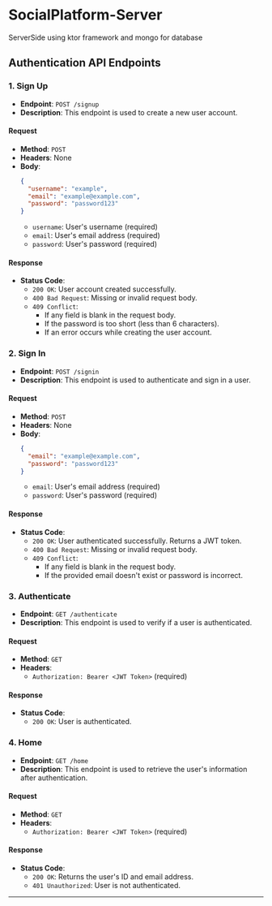 # SocialPlatform-Server
ServerSide  using ktor framework and mongo for database

## Authentication API Endpoints

### 1. Sign Up

- **Endpoint**: `POST /signup`
- **Description**: This endpoint is used to create a new user account.
  
#### Request
- **Method**: `POST`
- **Headers**: None
- **Body**:
  ```json
  {
    "username": "example",
    "email": "example@example.com",
    "password": "password123"
  }
  ```
  - `username`: User's username (required)
  - `email`: User's email address (required)
  - `password`: User's password (required)

#### Response
- **Status Code**: 
  - `200 OK`: User account created successfully.
  - `400 Bad Request`: Missing or invalid request body.
  - `409 Conflict`: 
    - If any field is blank in the request body.
    - If the password is too short (less than 6 characters).
    - If an error occurs while creating the user account.

### 2. Sign In

- **Endpoint**: `POST /signin`
- **Description**: This endpoint is used to authenticate and sign in a user.
  
#### Request
- **Method**: `POST`
- **Headers**: None
- **Body**:
  ```json
  {
    "email": "example@example.com",
    "password": "password123"
  }
  ```
  - `email`: User's email address (required)
  - `password`: User's password (required)

#### Response
- **Status Code**: 
  - `200 OK`: User authenticated successfully. Returns a JWT token.
  - `400 Bad Request`: Missing or invalid request body.
  - `409 Conflict`: 
    - If any field is blank in the request body.
    - If the provided email doesn't exist or password is incorrect.

### 3. Authenticate

- **Endpoint**: `GET /authenticate`
- **Description**: This endpoint is used to verify if a user is authenticated.
  
#### Request
- **Method**: `GET`
- **Headers**: 
  - `Authorization: Bearer <JWT Token>` (required)

#### Response
- **Status Code**: 
  - `200 OK`: User is authenticated.

### 4. Home

- **Endpoint**: `GET /home`
- **Description**: This endpoint is used to retrieve the user's information after authentication.
  
#### Request
- **Method**: `GET`
- **Headers**: 
  - `Authorization: Bearer <JWT Token>` (required)

#### Response
- **Status Code**: 
  - `200 OK`: Returns the user's ID and email address.
  - `401 Unauthorized`: User is not authenticated.

---

